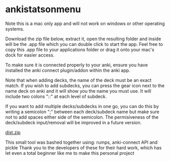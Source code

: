 # ankistatsonmenu

Note this is a mac only app and will not work on windows or other operating systems.

Download the zip file below, extract it, open the resulting folder and inside will be the .app file which you can double click to start the app.
Feel free to copy this .app file to your applications folder or drag it onto your mac's dock for easier access.

To make sure it is connected properly to your anki, ensure you have installed the anki connect plugin/addon within the anki app.

Note that when adding decks, the name of the deck must be an exact match. If you wish to add subdecks, you can press the gear icon next to the name deck on anki and it will show you the name you must use. It will include two colons "::" at each level of subdeck.

If you want to add multiple decks/subdecks in one go, you can do this by writing a semicolon ";" between each deck/subdeck name but make sure not to add spaces either side of the semicolon. The permisiveness of the deck/subdeck input/removal will be improved in a future version.

[dist.zip](https://github.com/isym444/ankistatsonmenu/files/8145443/dist.zip)

This small tool was bashed together using: rumps, anki-connect API and pickle
Thank you to the developers of these for their hard work, which has let even a total beginner like me to make this personal project
